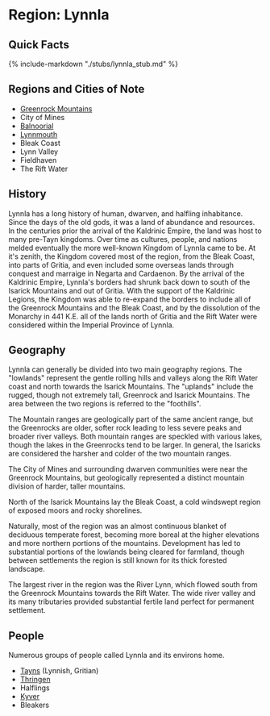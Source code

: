 # Region: Lynnla


## Quick Facts
{% include-markdown "./stubs/lynnla_stub.md" %}

## Regions and Cities of Note
- [Greenrock Mountains](2-1d-1-subregion_greenrock.md)
- City of Mines
- [Balnoorial](2-2d-city_Balnoorial.md)
- [Lynnmouth](2-2e-city_Lynnmouth.md)
- Bleak Coast
- Lynn Valley
- Fieldhaven
- The Rift Water

## History
Lynnla has a long history of human, dwarven, and halfling inhabitance. Since the days of the old gods, it was a land of abundance and resources. In the centuries prior the arrival of the Kaldrinic Empire, the land was host to many pre-Tayn kingdoms. Over time as cultures, people, and nations melded eventually the more well-known Kingdom of Lynnla came to be. At it's zenith, the Kingdom covered most of the region, from the Bleak Coast, into parts of Gritia, and even included some overseas lands through conquest and marraige in Negarta and Cardaenon. By the arrival of the Kaldrinic Empire, Lynnla's borders had shrunk back down to south of the Isarick Mountains and out of Gritia. With the support of the Kaldrinic Legions, the Kingdom was able to re-expand the borders to include all of the Greenrock Mountains and the Bleak Coast, and by the dissolution of the Monarchy in 441 K.E. all of the lands north of Gritia and the Rift Water were considered within the Imperial Province of Lynnla.

## Geography
Lynnla can generally be divided into two main geography regions. The "lowlands" represent the gentle rolling hills and valleys along the Rift Water coast and north towards the Isarick Mountains. The "uplands" include the rugged, though not extremely tall, Greenrock and Isarick Mountains. The area between the two regions is referred to the "foothills".

The Mountain ranges are geologically part of the same ancient range, but the Greenrocks are older, softer rock leading to less severe peaks and broader river valleys. Both mountain ranges are speckled with various lakes, though the lakes in the Greenrocks tend to be larger. In general, the Isaricks are considered the harsher and colder of the two mountain ranges.

The City of Mines and surrounding dwarven communities were near the Greenrock Mountains, but geologically represented a distinct mountain division of harder, taller mountains.

North of the Isarick Mountains lay the Bleak Coast, a cold windswept region of exposed moors and rocky shorelines. 

Naturally, most of the region was an almost continuous blanket of deciduous temperate forest, becoming more boreal at the higher elevations and more northern portions of the mountains. Development has led to substantial portions of the lowlands being cleared for farmland, though between settlements the region is still known for its thick forested landscape.

The largest river in the region was the River Lynn, which flowed south from the Greenrock Mountains towards the Rift Water. The wide river valley and its many tributaries provided substantial fertile land perfect for permanent settlement.

## People

Numerous groups of people called Lynnla and its environs home.

- [Tayns](1-1a-culture_Tayn.md) (Lynnish, Gritian)
- [Thringen](1-1d-culture_Thringen.md)
- Halflings
- [Kyver](1-1b-culture_Dwarven.md)
- Bleakers


